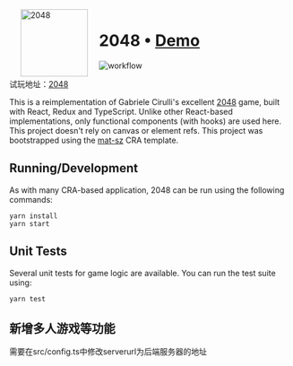 <img alt="2048" align="left" width="120" hspace="20" src="https://raw.githubusercontent.com/mat-sz/2048/master/public/logo512.png">

# 2048 &bull; [Demo](https://demo.matsz.dev/2048/)

<img alt="workflow" src="https://img.shields.io/github/workflow/status/mat-sz/react-letter/Node.js%20CI%20(yarn)">

试玩地址：[2048](http://techtraining2048.hopto.org)

This is a reimplementation of Gabriele Cirulli's excellent [2048](https://play2048.co) game, built with React, Redux
and TypeScript. Unlike other React-based implementations, only functional components (with hooks) are used here. This project doesn't rely on canvas or element refs. This project was bootstrapped using the [mat-sz](https://github.com/mat-sz/cra-template-mat-sz) CRA template.

## Running/Development

As with many CRA-based application, 2048 can be run using the following commands:

```
yarn install
yarn start
```

## Unit Tests

Several unit tests for game logic are available. You can run the test suite using:

```
yarn test
```

## 新增多人游戏等功能

需要在src/config.ts中修改serverurl为后端服务器的地址

